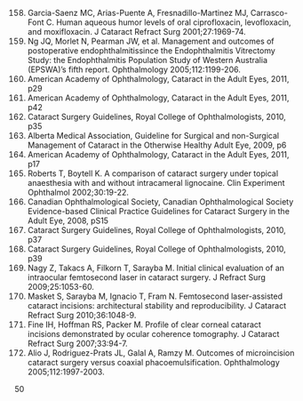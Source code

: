 158. Garcia-Saenz MC, Arias-Puente A, Fresnadillo-Martinez MJ, Carrasco-Font C. Human aqueous humor levels of oral ciprofloxacin, levofloxacin, and moxifloxacin. J Cataract Refract Surg 2001;27:1969-74.
159. Ng JQ, Morlet N, Pearman JW, et al. Management and outcomes of postoperative endophthalmitissince the Endophthalmitis Vitrectomy Study: the Endophthalmitis Population Study of Western Australia (EPSWA)’s fifth report. Ophthalmology 2005;112:1199-206.
160. American Academy of Ophthalmology, Cataract in the Adult Eyes, 2011, p29
161. American Academy of Ophthalmology, Cataract in the Adult Eyes, 2011, p42
162. Cataract Surgery Guidelines, Royal College of Ophthalmologists, 2010, p35
163. Alberta Medical Association, Guideline for Surgical and non-Surgical Management of Cataract in the Otherwise Healthy Adult Eye, 2009, p6
164. American Academy of Ophthalmology, Cataract in the Adult Eyes, 2011, p17
165. Roberts T, Boytell K. A comparison of cataract surgery under topical anaesthesia with and without intracameral lignocaine. Clin Experiment Ophthalmol 2002;30:19-22.
166. Canadian Ophthalmological Society, Canadian Ophthalmological Society Evidence-based Clinical Practice Guidelines for Cataract Surgery in the Adult Eye, 2008, pS15
167. Cataract Surgery Guidelines, Royal College of Ophthalmologists, 2010, p37
168. Cataract Surgery Guidelines, Royal College of Ophthalmologists, 2010, p39
169. Nagy Z, Takacs A, Filkorn T, Sarayba M. Initial clinical evaluation of an intraocular femtosecond laser in cataract surgery. J Refract Surg 2009;25:1053-60.
170. Masket S, Sarayba M, Ignacio T, Fram N. Femtosecond laser-assisted cataract incisions: architectural stability and reproducibility. J Cataract Refract Surg 2010;36:1048-9.
171. Fine IH, Hoffman RS, Packer M. Profile of clear corneal cataract incisions demonstrated by ocular coherence tomography. J Cataract Refract Surg 2007;33:94-7.
172. Alio J, Rodriguez-Prats JL, Galal A, Ramzy M. Outcomes of microincision cataract surgery versus coaxial phacoemulsification. Ophthalmology 2005;112:1997-2003.

<PAGE>50